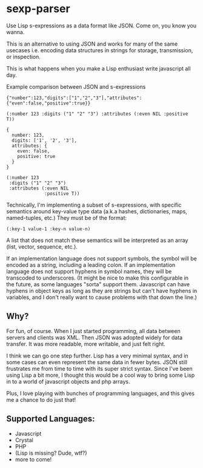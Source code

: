 # sexp-parser
Use Lisp s-expressions as a data format like JSON. Come on, you know you wanna.

This is an alternative to using JSON and works for many of the same usecases i.e. encoding data structures in strings for storage, transmission, or inspection.

This is what happens when you make a Lisp enthusiast write javascript all day.

Example comparison between JSON and s-expressions
```
{"number":123,"digits":["1","2","3"],"attributes":{"even":false,"positive":true}}
```
```
(:number 123 :digits ("1" "2" "3") :attributes (:even NIL :positive T))
```
```
{
  number: 123,
  digits: ['1', '2', '3'],
  attributes: {
    even: false,
    positive: true
  }
}
```
```
(:number 123
 :digits ("1" "2" "3")
 :attributes (:even NIL
              :positive T))
```

Technically, I'm implementing a subset of s-expressions, with specific semantics around key-value type data (a.k.a hashes, dictionaries, maps, named-tuples, etc.) They must be of the format:
```
(:key-1 value-1 :key-n value-n)
```
A list that does not match these semantics will be interpreted as an array (list, vector, sequence, etc.).

If an implementation language does not support symbols, the symbol will be encoded as a string, including a leading colon.
If an implementation language does not support hyphens in symbol names, they will be transcoded to underscores. (It might be nice to make this configurable in the future, as some languages "sorta" support them. Javascript can have hyphens in object keys as long as they are strings but can't have hyphens in variables, and I don't really want to cause problems with that down the line.)

## Why?

For fun, of course. When I just started programming, all data between servers and clients was XML. Then JSON was adopted widely for data transfer. It was more readable, more writable, and just felt right.

I think we can go one step further. Lisp has a very minimal syntax, and in some cases can even represent the same data in fewer bytes. JSON still frustrates me from time to time with its super strict syntax. Since I've been using Lisp a bit more, I thought this would be a cool way to bring some Lisp in to a world of javascript objects and php arrays.

Plus, I love playing with bunches of programming languages, and this gives me a chance to do just that!

## Supported Languages:
- Javascript
- Crystal
- PHP
- (Lisp is missing? Dude, wtf?)
- more to come!
